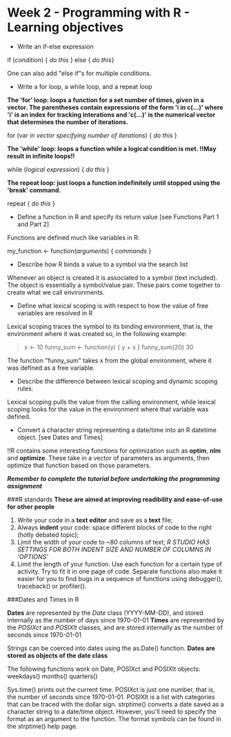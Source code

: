 # Week 2 - Programming with R - Learning objectives

* Write an if-else expression

if (*condition*) {
*do this*
} else {
*do this*}

One can also add "else if"s for multiple conditions. 

* Write a for loop, a while loop, and a repeat loop

**The 'for' loop: loops a function for a set number of times, given in a vector. The parentheses contain expressions of the form 'i in c(...)' where 'i' is an index for tracking interations and 'c(...)' is the numerical vector that determines the number of iterations.**

for (var in *vector specifying number of iterations*) {
*do this*
}

**The 'while' loop: loops a function while a logical condition is met. !!May result in infinite loops!!**

while (*logical expression*) {
*do this*
}

**The repeat loop: just loops a function indefinitely until stopped using the 'break' command.**

repeat {
*do this*
}

* Define a function in R and specify its return value [see Functions Part 1 and Part 2]

Functions are defined much like variables in R:

my_function <- function(*arguments*) {
*commands*
}

* Describe how R binds a value to a symbol via the search list

Whenever an object is created it is associated to a symbol (text included). The object is essentially a symbol/value pair. These pairs come together to create what we call environments. 

* Define what lexical scoping is with respect to how the value of free variables are resolved in R

Lexical scoping traces the symbol to its binding environment, that is, the environment where it was created so, in the following example:

> x <- 10
> funny_sum <- function(y) {
    y + x
}
> funny_sum(20)
> 30

The function "funny_sum" takes x from the global environment, where it was defined as a free variable. 

* Describe the difference between lexical scoping and dynamic scoping rules.

Lexical scoping pulls the value from the calling environment, while lexical scoping looks for the value in the environment where that variable was defined. 

* Convert a character string representing a date/time into an R datetime object. [see Dates and Times]

!!R contains some interesting functions for optimization such as **optim**, **nlm** and **optimize**. These take in a vector of parameters as arguments, then optimize that function based on those parameters.

***Remember to complete the tutorial before undertaking the programming assignment***

###R standards
**These are aimed at improving readibility and ease-of-use for other people**

1) Write your code in a **text editor** and save as a **text** file;
2) Always **indent** your code: space different blocks of code to the right (hotly debated topic);
3) Limit the width of your code to ~80 columns of text;
*R STUDIO HAS SETTINGS FOR BOTH INDENT SIZE AND NUMBER OF COLUMNS IN 'OPTIONS'*
4) Limit the length of your function. Use each function for a certain type of activity. Try to fit it in one page of code. Separate functions also make it easier for you to find bugs in a sequence of functions using debugger(), traceback() or profiler(). 

###Dates and Times in R

**Dates** are represented by the *Date* class (YYYY-MM-DD), and stored internally as the number of days since 1970-01-01
**Times** are represented by the *POSIXct* and *POSIXlt* classes, and are stored internally as the number of seconds since 1970-01-01

Strings can be coerced into dates using the as.Date() function. **Dates are stored as objects of the date class**

The following functions work on Date, POSIXct and POSIXlt objects:
weekdays()
months()
quarters()

Sys.time() prints out the current time.
POSIXct is just one number, that is, the number of seconds since 1970-01-01. POSIXlt is a list with categories that can be traced with the dollar sign. 
strptime() converts a date saved as a character string to a date/time object. However, you'll need to specify the format as an argument to the function. The format symbols can be found in the strptime() help page. 
